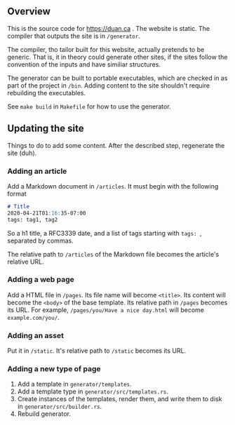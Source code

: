 ## Overview

This is the source code for https://duan.ca . The website is static. The
compiler that outputs the site is in `/generator`.

The compiler, tho tailor built for this website, actually pretends to be
generic. That is, it in theory could generate other sites, if the sites follow
the convention of the inputs and have similiar structures.

The generator can be built to portable executables, which are checked in as part
of the project in `/bin`. Adding content to the site shouldn't require
rebuilding the executables.

See  `make build` in `Makefile` for how to use the generator.

## Updating the site

Things to do to add some content. After the described step, regenerate the site
(duh).

### Adding an article

Add a Markdown document in `/articles`. It must begin with the following format

```markdown
# Title
2020-04-21T01:16:35-07:00
tags: tag1, tag2
```

So a h1 title, a RFC3339 date, and a list of tags starting with `tags: `,
separated by commas.

The relative path to `/articles` of the Markdown file becomes the article's
relative URL.

### Adding a web page

Add a HTML file in `/pages`. Its file name will become `<title>`. Its content
will become the `<body>` of the base template. Its relative path in `/pages`
becomes its URL. For example, `/pages/you/Have a nice day.html` will become
`example.com/you/`.

### Adding an asset

Put it in `/static`. It's relative path to `/static` becomes its URL.

### Adding a new type of page

1. Add a template in `generator/templates`.
2. Add a template type in `generator/src/templates.rs`.
3. Create instances of the templates, render them, and write them to disk in
   `generator/src/builder.rs`.
4. Rebuild generator.
